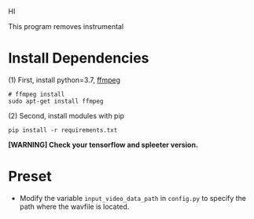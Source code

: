 HI

This program removes instrumental

# Install Dependencies

(1) First, install python=3.7, [ffmpeg](https://ffmpeg.org/)
```
# ffmpeg install
sudo apt-get install ffmpeg
```
(2) Second, install modules with pip
```
pip install -r requirements.txt
```
**[WARNING] Check your tensorflow and spleeter version.**


# Preset

* Modify the variable ``input_video_data_path`` in ``config.py`` to specify the path where the wavfile is located.